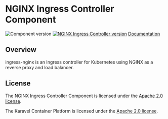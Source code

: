 # NGINX Ingress Controller Component

![Component version](https://img.shields.io/badge/dynamic/yaml?color=blue&label=component+version&query=$.entries.ingress-nginx[0].version&url=https%3A%2F%2Frepository.platform.karavel.io%2Funstable%2Findex.yaml&style=for-the-badge)
[![NGINX Ingress Controller version](https://img.shields.io/badge/dynamic/yaml?color=blue&label=ingress-nginx+version&query=$.entries.ingress-nginx[0].appVersion&url=https%3A%2F%2Frepository.platform.karavel.io%2Funstable%2Findex.yaml&style=for-the-badge)](https://kubernetes.github.io/ingress-nginx)
[Documentation](https://docs.karavel.io/components/ingress-nginx)

## Overview

ingress-nginx is an Ingress controller for Kubernetes using NGINX as a reverse proxy and load balancer.

## License

The NGINX Ingress Controller Component is licensed under the [Apache 2.0 license](LICENSE).

The Karavel Container Platform is licensed under the [Apache 2.0 license](https://github.com/projectkaravel/platform/blob/main/LICENSE).
